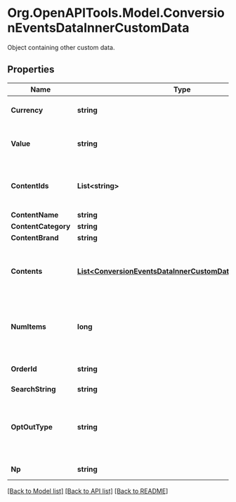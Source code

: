 # Org.OpenAPITools.Model.ConversionEventsDataInnerCustomData
Object containing other custom data.

## Properties

Name | Type | Description | Notes
------------ | ------------- | ------------- | -------------
**Currency** | **string** | The ISO-4217 currency code. If not provided, we will default to the advertiser&#39;s currency set during account creation. Your campaign performance needs this field to report right ROAS/CPA. | [optional] 
**Value** | **string** | Total value of the event. Accepted as a string in the request; it will be parsed into a double. For example, if there are two items in a checkout event, the value should be the total price. We recommend to use pre-tax, pre-shipping final value. | [optional] 
**ContentIds** | **List&lt;string&gt;** | List of products IDs. We recommend using this if you are a merchant for PageVisit, AddToCart and Checkouts. For detail, please check &lt;a href&#x3D;\&quot;https://help.pinterest.com/en/business/article/before-you-get-started-with-catalogs\&quot; target&#x3D;\&quot;_blank\&quot;&gt;here&lt;/a&gt; (Install the Pinterest tag section). | [optional] 
**ContentName** | **string** | The name of the page or product associated with the event. | [optional] 
**ContentCategory** | **string** | The category of the content associated with the event. | [optional] 
**ContentBrand** | **string** | The brand of the content associated with the event. | [optional] 
**Contents** | [**List&lt;ConversionEventsDataInnerCustomDataContentsInner&gt;**](ConversionEventsDataInnerCustomDataContentsInner.md) | A list of objects containing information about products, such as price and quantity. We recommend using this if you are a merchant for PageVisit, AddToCart and Checkouts. For detail, please check &lt;a href&#x3D;\&quot;https://help.pinterest.com/en/business/article/before-you-get-started-with-catalogs\&quot; target&#x3D;\&quot;_blank\&quot;&gt;here&lt;/a&gt; (Install the Pinterest tag section). | [optional] 
**NumItems** | **long** | Total number of products of the event. For example, the total number of items purchased in a checkout event. We recommend using this if you are a merchant for AddToCart and Checkouts. For detail, please check &lt;a href&#x3D;\&quot;https://help.pinterest.com/en/business/article/before-you-get-started-with-catalogs\&quot; target&#x3D;\&quot;_blank\&quot;&gt;here&lt;/a&gt; (Install the Pinterest tag section). | [optional] 
**OrderId** | **string** | The order ID. We recommend sending order_id to help us deduplicate events when necessary. This also helps to run other measurement products at Pinterest. | [optional] 
**SearchString** | **string** | The search string related to the user conversion event. | [optional] 
**OptOutType** | **string** | Flags for different privacy rights laws to opt out users of sharing personal information. Values should be comma separated. Please follow the &lt;a href&#x3D;\&quot;https://help.pinterest.com/en/business/article/limited-data-processing\&quot; target&#x3D;\&quot;_blank\&quot;&gt;Help Center&lt;/a&gt; and &lt;a href&#x3D;\&quot;https://developers.pinterest.com/docs/conversions/conversion-management/#Understanding%20Limited%20Data%20Processing\&quot; target&#x3D;\&quot;_blank\&quot;&gt;dev site&lt;/a&gt; for specific opt_out_type set up. | [optional] 
**Np** | **string** | Named partner. Not required, this is for Pinterest internal use only. Please do not use this unless specifically guided. | [optional] 

[[Back to Model list]](../README.md#documentation-for-models) [[Back to API list]](../README.md#documentation-for-api-endpoints) [[Back to README]](../README.md)

